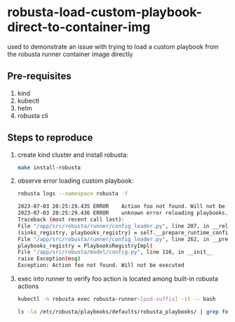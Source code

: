 # robusta-load-custom-playbook-direct-to-container-img
used to demonstrate an issue with trying to load a custom playbook from the robusta runner container image directly

## Pre-requisites

1. kind
2. kubectl
3. helm
4. robusta cli

## Steps to reproduce

1. create kind cluster and install robusta:
    ```bash 
    make install-robusta
   ```
   
2. observe error loading custom playbook:
    ```bash
   robusta logs --namespace robusta -f   
   ```
   ```bash
   2023-07-03 20:25:29.435 ERROR    Action foo not found. Will not be executed
   2023-07-03 20:25:29.436 ERROR    unknown error reloading playbooks. will try again when they next change
   Traceback (most recent call last):
   File "/app/src/robusta/runner/config_loader.py", line 207, in __reload_playbook_packages
   (sinks_registry, playbooks_registry) = self.__prepare_runtime_config(
   File "/app/src/robusta/runner/config_loader.py", line 262, in __prepare_runtime_config
   playbooks_registry = PlaybooksRegistryImpl(
   File "/app/src/robusta/model/config.py", line 116, in __init__
   raise Exception(msg)
   Exception: Action foo not found. Will not be executed
   ```
3. exec into runner to verify foo action is located among built-in robusta actions
    ```bash
   kubectl -n robusta exec robusta-runner-[pod-suffix] -it -- bash
   ```
   ```bash
   ls -la /etc/robusta/playbooks/defaults/robusta_playbooks/ | grep foo
   ```
